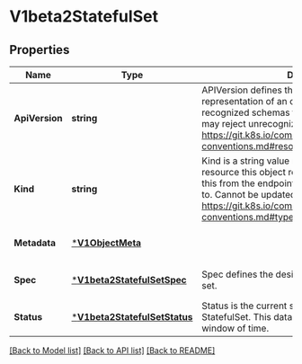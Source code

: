 # V1beta2StatefulSet

## Properties
Name | Type | Description | Notes
------------ | ------------- | ------------- | -------------
**ApiVersion** | **string** | APIVersion defines the versioned schema of this representation of an object. Servers should convert recognized schemas to the latest internal value, and may reject unrecognized values. More info: https://git.k8s.io/community/contributors/devel/api-conventions.md#resources | [optional] [default to null]
**Kind** | **string** | Kind is a string value representing the REST resource this object represents. Servers may infer this from the endpoint the client submits requests to. Cannot be updated. In CamelCase. More info: https://git.k8s.io/community/contributors/devel/api-conventions.md#types-kinds | [optional] [default to null]
**Metadata** | [***V1ObjectMeta**](v1.ObjectMeta.md) |  | [optional] [default to null]
**Spec** | [***V1beta2StatefulSetSpec**](v1beta2.StatefulSetSpec.md) | Spec defines the desired identities of pods in this set. | [optional] [default to null]
**Status** | [***V1beta2StatefulSetStatus**](v1beta2.StatefulSetStatus.md) | Status is the current status of Pods in this StatefulSet. This data may be out of date by some window of time. | [optional] [default to null]

[[Back to Model list]](../README.md#documentation-for-models) [[Back to API list]](../README.md#documentation-for-api-endpoints) [[Back to README]](../README.md)


